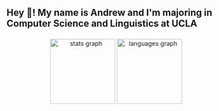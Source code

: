 <h2 align="left">Hey 👋! My name is Andrew and I'm majoring in Computer Science and Linguistics at UCLA</h2>

###

<div align="center">
  <img src="https://github-readme-stats.vercel.app/api?username=aandrewduong&hide_title=false&hide_rank=false&show_icons=true&include_all_commits=true&count_private=true&disable_animations=false&theme=dracula&locale=en&hide_border=false" height="150" alt="stats graph"  />
  <img src="https://github-readme-stats.vercel.app/api/top-langs?username=aandrewduong&locale=en&hide_title=false&layout=compact&card_width=320&langs_count=5&theme=dracula&hide_border=false" height="150" alt="languages graph"  />
</div>

###

